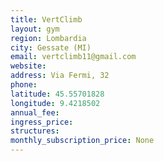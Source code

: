 ```yaml
---
title: VertClimb
layout: gym
region: Lombardia
city: Gessate (MI)
email: vertclimb11@gmail.com
website: 
address: Via Fermi, 32
phone: 
latitude: 45.55701828
longitude: 9.4218502
annual_fee: 
ingress_price: 
structures: 
monthly_subscription_price: None
---
```


